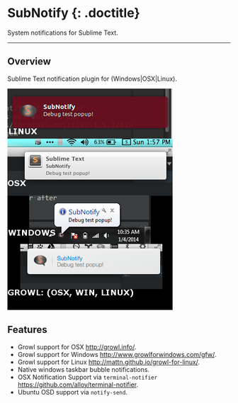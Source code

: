 # SubNotify {: .doctitle}
System notifications for Sublime Text.

---

## Overview
Sublime Text notification plugin for (Windows|OSX|Linux).

![examples](images/Examples.png)

## Features

- Growl support for OSX http://growl.info/.
- Growl support for Windows http://www.growlforwindows.com/gfw/.
- Growl support for Linux http://mattn.github.io/growl-for-linux/.
- Native windows taskbar bubble notifications.
- OSX Notification Support via `terminal-notifier` https://github.com/alloy/terminal-notifier.
- Ubuntu OSD support via `notify-send`.
